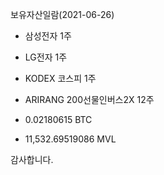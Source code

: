 보유자산일람(2021-06-26)

- 삼성전자 1주

- LG전자 1주

- KODEX 코스피 1주

- ARIRANG 200선물인버스2X 12주

- 0.02180615 BTC

- 11,532.69519086 MVL

감사합니다.
